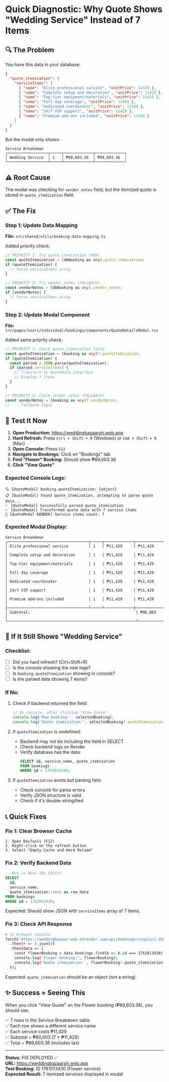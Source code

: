 # Quick Diagnostic: Why Quote Shows "Wedding Service" Instead of 7 Items

## 🔍 The Problem

You have this data in your database:
```json
{
  "quote_itemization": {
    "serviceItems": [
      { "name": "Elite professional service", "unitPrice": 11429 },
      { "name": "Complete setup and decoration", "unitPrice": 11429 },
      { "name": "Top-tier equipment/materials", "unitPrice": 11429 },
      { "name": "Full day coverage", "unitPrice": 11429 },
      { "name": "Dedicated coordinator", "unitPrice": 11429 },
      { "name": "24/7 VIP support", "unitPrice": 11429 },
      { "name": "Premium add-ons included", "unitPrice": 11429 }
    ]
  }
}
```

But the modal only shows:
```
Service Breakdown
┌──────────────────┬─────┬─────────────┬─────────────┐
│ Wedding Service  │ 1   │ ₱89,603.36  │ ₱89,603.36  │
└──────────────────┴─────┴─────────────┴─────────────┘
```

## ⚠️ Root Cause

The modal was checking for `vendor_notes` field, but the itemized quote is stored in `quote_itemization` field.

## ✅ The Fix

### Step 1: Update Data Mapping
**File:** `src/shared/utils/booking-data-mapping.ts`

Added priority check:
```typescript
// PRIORITY 1: Try quote_itemization (NEW)
const quoteItemization = (dbBooking as any).quote_itemization;
if (quoteItemization) {
  // Parse serviceItems array
}

// PRIORITY 2: Try vendor_notes (FALLBACK)
const vendorNotes = (dbBooking as any).vendor_notes;
if (vendorNotes) {
  // Parse serviceItems array
}
```

### Step 2: Update Modal Component
**File:** `src/pages/users/individual/bookings/components/QuoteDetailsModal.tsx`

Added same priority check:
```typescript
// PRIORITY 1: Check quote_itemization field
const quoteItemization = (booking as any)?.quoteItemization;
if (quoteItemization) {
  const parsed = JSON.parse(quoteItemization);
  if (parsed.serviceItems) {
    // Transform to QuoteData interface
    // Display 7 items
  }
}

// PRIORITY 2: Check vendor_notes (FALLBACK)
const vendorNotes = (booking as any)?.vendorNotes;
// ... fallback logic
```

## 🧪 Test It Now

1. **Open Production:** https://weddingbazaarph.web.app
2. **Hard Refresh:** Press `Ctrl + Shift + R` (Windows) or `Cmd + Shift + R` (Mac)
3. **Open Console:** Press `F12`
4. **Navigate to Bookings:** Click on "Bookings" tab
5. **Find "Flower" Booking:** Should show ₱89,603.36
6. **Click "View Quote"**

### Expected Console Logs:
```
🔍 [QuoteModal] booking.quoteItemization: {object}
📋 [QuoteModal] Found quote_itemization, attempting to parse quote data...
✅ [QuoteModal] Successfully parsed quote_itemization
✅ [QuoteModal] Transformed quote data with 7 service items
🎨 [QuoteModal RENDER] Service items count: 7
```

### Expected Modal Display:
```
Service Breakdown
┌────────────────────────────────────┬─────┬─────────────┬─────────────┐
│ Elite professional service         │ 1   │ ₱11,429     │ ₱11,429     │
│ Complete setup and decoration      │ 1   │ ₱11,429     │ ₱11,429     │
│ Top-tier equipment/materials       │ 1   │ ₱11,429     │ ₱11,429     │
│ Full day coverage                  │ 1   │ ₱11,429     │ ₱11,429     │
│ Dedicated coordinator              │ 1   │ ₱11,429     │ ₱11,429     │
│ 24/7 VIP support                   │ 1   │ ₱11,429     │ ₱11,429     │
│ Premium add-ons included           │ 1   │ ₱11,429     │ ₱11,429     │
├────────────────────────────────────┴─────┴─────────────┼─────────────┤
│ Subtotal:                                               │ ₱80,003     │
└─────────────────────────────────────────────────────────┴─────────────┘
```

## 🚨 If It Still Shows "Wedding Service"

### Checklist:
- [ ] Did you hard refresh? (Ctrl+Shift+R)
- [ ] Is the console showing the new logs?
- [ ] Is `booking.quoteItemization` showing in console?
- [ ] Is the parsed data showing 7 items?

### If No:
1. Check if backend returned the field:
   ```javascript
   // In console, after clicking "View Quote"
   console.log('Raw booking:', selectedBooking);
   console.log('Quote itemization:', selectedBooking?.quoteItemization);
   ```

2. If `quoteItemization` is undefined:
   - Backend may not be including the field in SELECT
   - Check backend logs on Render
   - Verify database has the data:
     ```sql
     SELECT id, service_name, quote_itemization 
     FROM bookings 
     WHERE id = 1761013430;
     ```

3. If `quoteItemization` exists but parsing fails:
   - Check console for parse errors
   - Verify JSON structure is valid
   - Check if it's double-stringified

## 📞 Quick Fixes

### Fix 1: Clear Browser Cache
```
1. Open DevTools (F12)
2. Right-click on the refresh button
3. Select "Empty Cache and Hard Reload"
```

### Fix 2: Verify Backend Data
```sql
-- Run in Neon SQL Editor
SELECT 
  id, 
  service_name,
  quote_itemization::text as raw_data
FROM bookings 
WHERE id = 1761013430;
```

Expected: Should show JSON with `serviceItems` array of 7 items.

### Fix 3: Check API Response
```bash
# In browser console
fetch('https://weddingbazaar-web.onrender.com/api/bookings/couple/1-2025-001')
  .then(r => r.json())
  .then(data => {
    const flowerBooking = data.bookings.find(b => b.id === 1761013430);
    console.log('Flower booking:', flowerBooking);
    console.log('Quote itemization:', flowerBooking?.quote_itemization);
  });
```

Expected: `quote_itemization` should be an object (not a string).

## ✨ Success = Seeing This

When you click "View Quote" on the Flower booking (₱89,603.36), you should see:

✅ 7 rows in the Service Breakdown table  
✅ Each row shows a different service name  
✅ Each service costs ₱11,429  
✅ Subtotal = ₱80,003 (7 × ₱11,429)  
✅ Total = ₱89,603.36 (includes tax)  

---

**Status:** FIX DEPLOYED ✅  
**URL:** https://weddingbazaarph.web.app  
**Test Booking:** ID 1761013430 (Flower service)  
**Expected Result:** 7 itemized services displayed in modal  
